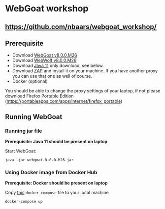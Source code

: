 # WebGoat workshop

## https://github.com/nbaars/webgoat_workshop/
## Prerequisite

- Download [WebGoat v8.0.0.M26](https://github.com/WebGoat/WebGoat/releases/tag/v8.0.0.M26)
- Download [WebWolf v8.0.0.M26](https://github.com/WebGoat/WebGoat/releases/tag/v8.0.0.M26)
- Download [Java 11](https://jdk.java.net/archive/) only download, see below.
- Download [ZAP](https://www.zaproxy.org/download/) and install it on your machine. If you have another proxy you can use that one as well of course.
- Docker (optional)

You should be able to change the proxy settings of your laptop, if not please download Firefox Portable Edition (https://portableapps.com/apps/internet/firefox_portable)

## Running WebGoat

### Running jar file

**Prerequisite: Java 11 should be present on laptop**

Start WebGoat:

```
java -jar webgoat-8.0.0-M26.jar
```

### Using Docker image from Docker Hub

**Prerequisite: Docker should be present on laptop**

Copy [this](https://github.com/WebGoat/WebGoat/blob/develop/docker-compose.yml) `docker-compose` file to your local machine 

```
docker-compose up
```
